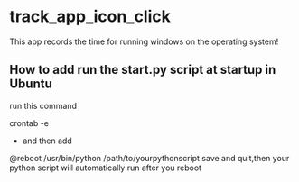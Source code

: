 # track_app_icon_click
This app records the time for running windows on the operating system!
## How to add run the start.py script at startup in Ubuntu
run this command

 crontab -e
- and then add

@reboot /usr/bin/python /path/to/yourpythonscript
save and quit,then your python script will automatically run after you reboot
